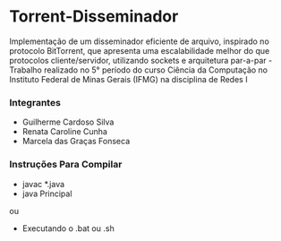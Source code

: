# Torrent-Disseminador
Implementação de um disseminador eficiente de arquivo, inspirado no protocolo BitTorrent, que apresenta uma escalabilidade melhor do que protocolos cliente/servidor, utilizando sockets e arquitetura par-a-par - Trabalho realizado no 5° período do curso Ciência da Computação no Instituto Federal de Minas Gerais (IFMG) na disciplina de Redes I

### Integrantes

- Guilherme Cardoso Silva
- Renata Caroline Cunha
- Marcela das Graças Fonseca

### Instruções Para Compilar

- javac *.java
- java Principal

ou 
- Executando o .bat ou .sh